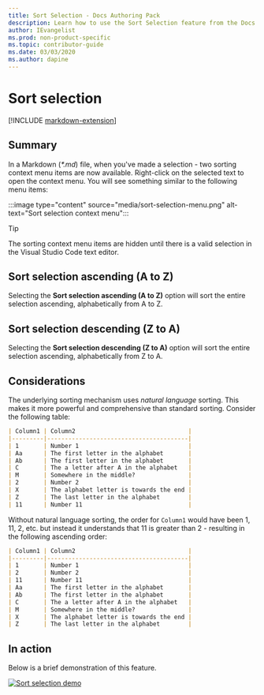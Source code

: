```yaml
---
title: Sort Selection - Docs Authoring Pack
description: Learn how to use the Sort Selection feature from the Docs Authoring Pack, Visual Studio Code extension.
author: IEvangelist
ms.prod: non-product-specific
ms.topic: contributor-guide
ms.date: 03/03/2020
ms.author: dapine
---
```


# Sort selection

[!INCLUDE [markdown-extension](includes/markdown-extension.md)]

## Summary

In a Markdown (*\*.md*) file, when you've made a selection - two sorting context menu items are now available. Right-click on the selected text to open the context menu. You will see something similar to the following menu items:

:::image type="content" source="media/sort-selection-menu.png" alt-text="Sort selection context menu":::

> [!TIP]
> The sorting context menu items are hidden until there is a valid selection in the Visual Studio Code text editor.

## Sort selection ascending (A to Z)

Selecting the **Sort selection ascending (A to Z)** option will sort the entire selection ascending, alphabetically from A to Z.

## Sort selection descending (Z to A)

Selecting the **Sort selection descending (Z to A)** option will sort the entire selection ascending, alphabetically from Z to A.

## Considerations

The underlying sorting mechanism uses *natural language* sorting. This makes it more powerful and comprehensive than standard sorting. Consider the following table:

```markdown
| Column1 | Column2                                |
|---------|----------------------------------------|
| 1       | Number 1                               |
| Aa      | The first letter in the alphabet       |
| Ab      | The first letter in the alphabet       |
| C       | The a letter after A in the alphabet   |
| M       | Somewhere in the middle?               |
| 2       | Number 2                               |
| X       | The alphabet letter is towards the end |
| Z       | The last letter in the alphabet        |
| 11      | Number 11                              |
```

Without natural language sorting, the order for `Column1` would have been 1, 11, 2, etc. but instead it understands that 11 is greater than 2 - resulting in the following ascending order:

```markdown
| Column1 | Column2                                |
|---------|----------------------------------------|
| 1       | Number 1                               |
| 2       | Number 2                               |
| 11      | Number 11                              |
| Aa      | The first letter in the alphabet       |
| Ab      | The first letter in the alphabet       |
| C       | The a letter after A in the alphabet   |
| M       | Somewhere in the middle?               |
| X       | The alphabet letter is towards the end |
| Z       | The last letter in the alphabet        |
```

## In action

Below is a brief demonstration of this feature.

[![Sort selection demo](media/sort-selection.gif)](media/sort-selection.gif#lightbox)
